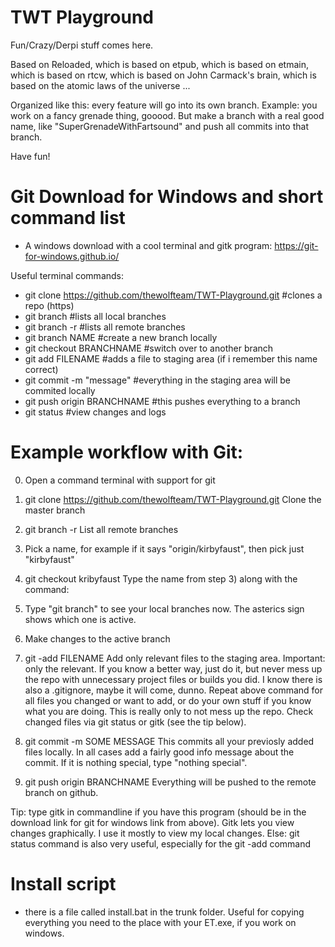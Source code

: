 # TWT Playground

Fun/Crazy/Derpi stuff comes here.

Based on Reloaded, which is based on etpub, which is based on etmain, which is based on rtcw, which is based on John Carmack's brain, which is based on the atomic laws of the universe ...

Organized like this: every feature will go into its own branch. Example: you work on a fancy grenade thing, gooood. But make a branch with a real good name, like "SuperGrenadeWithFartsound" and push all commits into that branch.

Have fun!

# Git Download for Windows and short command list

- A windows download with a cool terminal and gitk program: https://git-for-windows.github.io/

Useful terminal commands:

- git clone https://github.com/thewolfteam/TWT-Playground.git #clones a repo (https)
- git branch #lists all local branches
- git branch -r #lists all remote branches
- git branch NAME #create a new branch locally
- git checkout BRANCHNAME #switch over to another branch
- git add FILENAME #adds a file to staging area (if i remember this name correct)
- git commit -m "message" #everything in the staging area will be commited locally
- git push origin BRANCHNAME #this pushes everything to a branch
- git status #view changes and logs

# Example workflow with Git:

0) Open a command terminal with support for git

1) git clone https://github.com/thewolfteam/TWT-Playground.git
Clone the master branch

2) git branch -r
List all remote branches

3) Pick a name, for example if it says "origin/kirbyfaust", then pick just "kirbyfaust"

4) git checkout kribyfaust
Type the name from step 3) along with the command:

5) Type "git branch" to see your local branches now. The asterics sign shows which one is active.

6) Make changes to the active branch

7) git -add FILENAME
Add only relevant files to the staging area. Important: only the relevant. If you know a better way, just do it, but never mess up the repo with unnecessary project files or builds you did. I know there is also a .gitignore, maybe it will come, dunno. Repeat above command for all files you changed or want to add, or do your own stuff if you know what you are doing. This is really only to not mess up the repo. Check changed files via git status or gitk (see the tip below).

8) git commit -m SOME MESSAGE
This commits all your previosly added files locally. In all cases add a fairly good info message about the commit. If it is nothing special, type "nothing special".

9) git push origin BRANCHNAME
Everything will be pushed to the remote branch on github.

Tip: type gitk in commandline if you have this program (should be in the download link for git for windows link from above). Gitk lets you view changes graphically. I use it mostly to view my local changes. Else: git status command is also very useful, especially for the git -add command

# Install script

- there is a file called install.bat in the trunk folder. Useful for copying everything you need to the place with your ET.exe, if you work on windows.